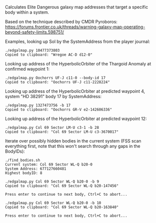 Calculates Elite Dangerous galaxy map addresses that target a specific body within a system.

Based on the technique described by CMDR Pyroboros:
https://forums.frontier.co.uk/threads/warning-galaxy-map-operating-beyond-safety-limits.598751/

Examples, looking up Sol by the SystemAddress from the player journal:

    ./edgalmap.py 10477373803
    Copied to clipboard: "Wregoe AC-D d12-0"

Looking up address of the HyperbolicOrbiter of the Thargoid Anomaly at confirmed waypoint 1:

    ./edgalmap.py Oochorrs UF-J c11-0 --body-id 17
    Copied to clipboard: "Oochorrs UF-J c11-2228224"

Looking up address of the HyperbolicOrbiter at predicted waypoint 4, system "HD 38291" body 17 by SystemAddress:

    ./edgalmap.py 1327473756 -b 17
    Copied to clipboard: "Oochorrs GR-V e2-142606336"

Looking up address of the HyperbolicOrbiter at predicted waypoint 12:

    ./edgalmap.py Col 69 Sector LM-U c3-1 -b 28
    Copied to clipboard: "Col 69 Sector LM-U c3-3670017"

Iterate over possibly hidden bodies in the current system (FSS scan everything first, note that this won't search through any gaps in the BodyIDs):

    ./find_bodies.sh
    Current system: Col 69 Sector WL-Q b20-0
    System Address: 677127660481
    Highest bodyID: 8
    
    ./edgalmap.py Col 69 Sector WL-Q b20-0 -b 9
    Copied to clipboard: "Col 69 Sector WL-Q b20-147456"
    
    Press enter to continue to next body, Ctrl+C to abort...
    
    ./edgalmap.py Col 69 Sector WL-Q b20-0 -b 10
    Copied to clipboard: "Col 69 Sector WL-Q b20-163840"
    
    Press enter to continue to next body, Ctrl+C to abort...
